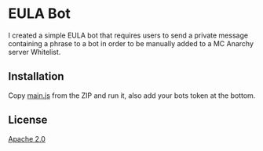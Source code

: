 # EULA Bot

I created a simple EULA bot that requires users to send a private message containing a phrase to a bot in order to be manually added to a MC Anarchy server Whitelist.

## Installation

Copy [main.js](https://github.com/Mannotcool/eula-bot/releases/tag/1.0.0) from the ZIP and run it, also add your bots token at the bottom.

## License
[Apache 2.0](https://choosealicense.com/licenses/apache-2.0/)
